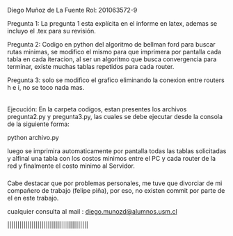 Diego Muñoz de La Fuente 
Rol: 201063572-9

Pregunta 1: La pregunta 1 esta explícita en el informe en latex, ademas se incluyo el .tex para su revisión.

Pregunta 2: Codigo en python del algoritmo de bellman ford para buscar rutas minimas, se modifico el mismo para que imprimera por pantalla cada tabla en cada iteracion, al ser un algoritmo que busca convergencia para terminar, existe muchas tablas repetidos para cada router.

Pregunta 3: solo se modifico el grafico eliminando la conexion entre routers h e i, no se toco nada mas.

######

Ejecución: En la carpeta codigos, estan presentes los archivos pregunta2.py y pregunta3.py, las cuales se debe ejecutar desde la consola de la siguiente forma:

python archivo.py

luego se imprimira automaticamente por pantalla todas las tablas solicitadas y alfinal una tabla con los costos minimos entre el PC y cada router de la red y finalmente el costo minimo al Servidor.

#####

Cabe destacar que por problemas personales, me tuve que divorciar de mi compañero de trabajo (felipe piña), por eso, no existen commit por parte de el en este trabajo.

cualquier consulta al mail : diego.munozd@alumnos.usm.cl

||||||||||||||||||||||||||||||||||||||||
